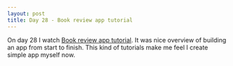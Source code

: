 ```yaml
---
layout: post
title: Day 28 - Book review app tutorial
---
```

On day 28 I watch [Book review app tutorial](https://www.youtube.com/watch?v=AMai9EZesXY). It was nice overview of building an app from start to finish. This kind of tutorials make me feel I create simple app myself now.
